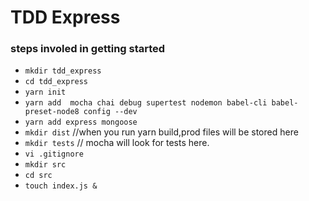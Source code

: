 # TDD Express

### steps involed in getting started

* `mkdir tdd_express` 
* `cd tdd_express`
* `yarn init`
* `yarn add  mocha chai debug supertest nodemon babel-cli babel-preset-node8 config --dev`
* `yarn add express mongoose` 
* `mkdir dist` //when you run yarn build,prod files will be stored here 
* `mkdir tests` // mocha will look for tests here.
* `vi .gitignore`
* `mkdir src`
* `cd src` 
* `touch index.js &`